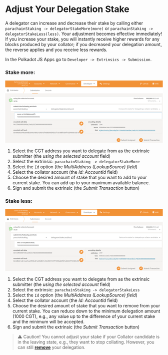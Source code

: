 # Adjust Your Delegation Stake

A delegator can increase and decrease their stake by calling either  `parachainStaking -> delegatorStakeMore(more)`  or `parachainStaking -> delegatorStakeLess(less)`. Your adjustment becomes effective immediately! If you increase your stake, you will instantly receive higher rewards for any blocks produced by your collator; if you decreased your delegation amount, the reverse applies and you receive less rewards.

In the Polkadot JS Apps go to `Developer -> Extrinsics -> Submission`.

### Stake more:

![stakeMore](AdjustYourDelegationStake/stakeMore.png)

1. Select the CGT address you want to delegate from as the extrinsic submitter (the *using the selected account* field)
2. Select the extrinsic: `parachainStaking -> delegatorStakeMore`
3. Select the `Id` option (the *MultiAddress (LookupSource) field*)
4. Select the collator account (the *Id: AccountId* field)
5. Choose the desired amount of stake that you want to add to your current stake.
You can add up to your maximum available balance.
6. Sign and submit the extrinsic (the *Submit Transaction* button)

### Stake less:

![stakeLess](AdjustYourDelegationStake/stakeLess.png)

1. Select the CGT address you want to delegate from as the extrinsic submitter (the *using the selected account* field)
2. Select the extrinsic: `parachainStaking -> delegatorStakeLess`
3. Select the `Id` option (the *MultiAddress (LookupSource) field*)
4. Select the collator account (the *Id: AccountId* field)
5. Choose the desired amount of stake that you want to remove from your current
stake.
You can reduce down to the minimum delegation amount (1000 CGT), e.g.,
any value up to the difference of your current stake and the minimum
will be accepted.
6. Sign and submit the extrinsic (the *Submit Transaction* button)

> ⚠️ Caution!
You cannot adjust your stake if your Collator candidate is in the leaving state, e.g., they want to stop collating. However, you can still **[remove](Leave%20the%20Set%20of%20Delegators%20f3536ed1c47e45c48e820b54c4f7a56f.md)**  your delegation.